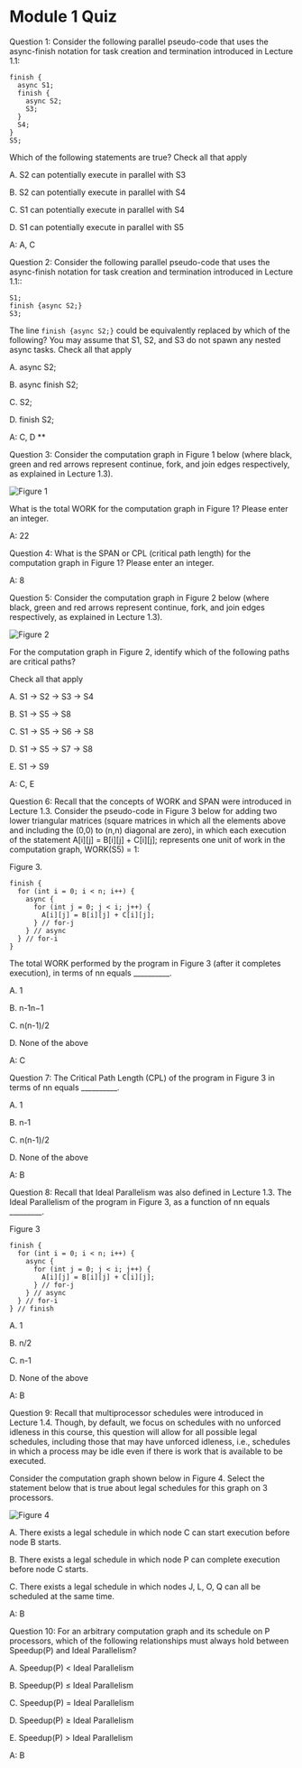 # Module 1 Quiz

Question 1: Consider the following parallel pseudo-code that uses the async-finish notation for task creation and termination introduced in Lecture 1.1:
```
finish {
  async S1;
  finish {
    async S2;
    S3;
  }
  S4;
}
S5;
```
Which of the following statements are true? Check all that apply

A. S2 can potentially execute in parallel with S3

B. S2 can potentially execute in parallel with S4

C. S1 can potentially execute in parallel with S4

D. S1 can potentially execute in parallel with S5

A: A, C

Question 2: Consider the following parallel pseudo-code that uses the async-finish notation for task creation and termination introduced in Lecture 1.1::
```
S1;
finish {async S2;}
S3;
```
The line `finish {async S2;}` could be equivalently replaced by which of the following? You may assume that S1, S2, and S3 do not spawn any nested async tasks. Check all that apply

A. async S2;

B. async finish S2;

C. S2;

D. finish S2;

A: C, D **

Question 3: Consider the computation graph in Figure 1 below (where black, green and red arrows represent continue, fork, and join edges respectively, as explained in Lecture 1.3).

![Figure 1](/images/quiz1fig1.jpg "Figure 1")

What is the total WORK for the computation graph in Figure 1? Please enter an integer.

A: 22

Question 4: What is the SPAN or CPL (critical path length) for the computation graph in Figure 1? Please enter an integer.

A: 8

Question 5: Consider the computation graph in Figure 2 below (where black, green and red arrows represent continue, fork, and join edges respectively, as explained in Lecture 1.3).

![Figure 2](/images/quiz1fig2.jpg "Figure 2")

For the computation graph in Figure 2, identify which of the following paths are critical paths?

Check all that apply


A. S1 → S2 → S3 → S4

B. S1 → S5 → S8

C. S1 → S5 → S6 → S8

D. S1 → S5 → S7 → S8

E. S1 → S9

A: C, E

Question 6: Recall that the concepts of WORK and SPAN were introduced in Lecture 1.3. Consider the pseudo-code in Figure 3 below for adding two lower triangular matrices (square matrices in which all the elements above and including the (0,0) to (n,n) diagonal are zero), in which each execution of the statement A[i][j] = B[i][j] + C[i][j]; represents one unit of work in the computation graph, WORK(S5) = 1:

Figure 3.
```
finish {
  for (int i = 0; i < n; i++) {
    async {
      for (int j = 0; j < i; j++) {          
        A[i][j] = B[i][j] + C[i][j];        
      } // for-j      
    } // async
  } // for-i  
}
```
The total WORK performed by the program in Figure 3 (after it completes execution), in terms of nn equals __________.

A. 1

B. n-1n−1

C. n(n-1)/2

D. None of the above

A: C

Question 7: The Critical Path Length (CPL) of the program in Figure 3 in terms of nn equals __________.

A. 1

B. n-1

C. n(n-1)/2

D. None of the above

A: B

Question 8: Recall that Ideal Parallelism was also defined in Lecture 1.3. The Ideal Parallelism of the program in Figure 3, as a function of nn equals _________.

Figure 3
```
finish {    
  for (int i = 0; i < n; i++) {      
    async {        
      for (int j = 0; j < i; j++) {          
        A[i][j] = B[i][j] + C[i][j];        
      } // for-j      
    } // async    
  } // for-i  
} // finish
```

A. 1

B. n/2

C. n-1

D. None of the above

A: B

Question 9: Recall that multiprocessor schedules were introduced in Lecture 1.4. Though, by default, we focus on schedules with no unforced idleness in this course, this question will allow for all possible legal schedules, including those that may have unforced idleness, i.e., schedules in which a process may be idle even if there is work that is available to be executed.

Consider the computation graph shown below in Figure 4. Select the statement below that is true about legal schedules for this graph on 3 processors.

![Figure 4](/images/quiz1fig4.jpg "Figure 4")

A. There exists a legal schedule in which node C can start execution before node B starts.

B. There exists a legal schedule in which node P can complete execution before node C starts.

C. There exists a legal schedule in which nodes J, L, O, Q can all be scheduled at the same time.

A: B

Question 10: For an arbitrary computation graph and its schedule on P processors, which of the following relationships must always hold between Speedup(P) and Ideal Parallelism?

A. Speedup(P) < Ideal Parallelism

B. Speedup(P) ≤ Ideal Parallelism

C. Speedup(P) = Ideal Parallelism

D. Speedup(P) ≥ Ideal Parallelism

E. Speedup(P) > Ideal Parallelism

A: B




